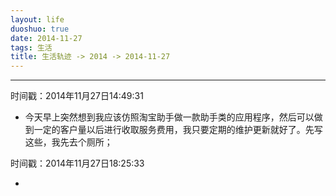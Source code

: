 ```yaml
---
layout: life
duoshuo: true
date: 2014-11-27
tags: 生活
title: 生活轨迹 -> 2014 -> 2014-11-27
---
```


******

时间戳：2014年11月27日14:49:31

* 今天早上突然想到我应该仿照淘宝助手做一款助手类的应用程序，然后可以做到一定的客户量以后进行收取服务费用，我只要定期的维护更新就好了。先写这些，我先去个厕所；

时间戳：2014年11月27日18:25:33

* 









